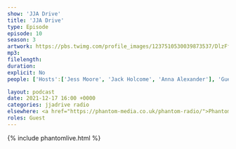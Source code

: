 ```yaml
---
show: 'JJA Drive'
title: 'JJA Drive'
type: Episode
episode: 10
season: 3
artwork: https://pbs.twimg.com/profile_images/1237510530039873537/DlzFfEl3_400x400.jpg
mp3: 
filelength: 
duration: 
explicit: No
people: ['Hosts':['Jess Moore', 'Jack Holcome', 'Anna Alexander'], 'Guests':'Josh Brunning']

layout: podcast
date: 2021-12-17 16:00 +0000
categories: jjadrive radio
elsewhere: <a href="https://phantom-media.co.uk/phantom-radio/">Phantom Media</a>
roles: Guest
---
```


{% include phantomlive.html %}
